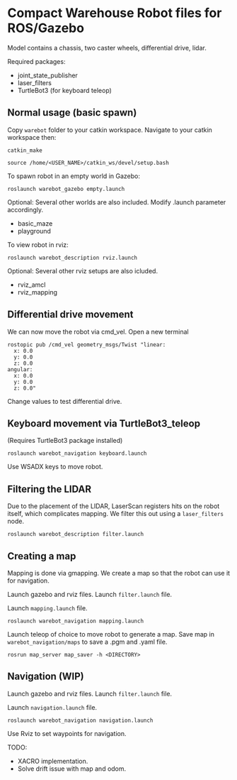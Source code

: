 # Compact Warehouse Robot files for ROS/Gazebo
Model contains a chassis, two caster wheels, differential drive, lidar.

Required packages:

* joint_state_publisher
* laser_filters
* TurtleBot3 (for keyboard teleop)

## Normal usage (basic spawn)
Copy `warebot` folder to your catkin workspace. Navigate to your catkin workspace then:

    catkin_make

    source /home/<USER_NAME>/catkin_ws/devel/setup.bash

To spawn robot in an empty world in Gazebo:

    roslaunch warebot_gazebo empty.launch

Optional: Several other worlds are also included. Modify .launch parameter accordingly.

* basic_maze
* playground

To view robot in rviz:

    roslaunch warebot_description rviz.launch

  Optional: Several other rviz setups are also icluded.

* rviz_amcl
* rviz_mapping

## Differential drive movement
We can now move the robot via cmd_vel.
Open a new terminal

    rostopic pub /cmd_vel geometry_msgs/Twist "linear:
      x: 0.0
      y: 0.0
      z: 0.0
    angular:
      x: 0.0
      y: 0.0
      z: 0.0"

Change values to test differential drive.

## Keyboard movement via TurtleBot3_teleop
(Requires TurtleBot3 package installed)

    roslaunch warebot_navigation keyboard.launch

Use WSADX keys to move robot.

## Filtering the LIDAR
Due to the placement of the LIDAR, LaserScan registers hits on the robot itself, which complicates mapping. We filter this out using a `laser_filters` node.

    roslaunch warebot_description filter.launch

## Creating a map
Mapping is done via gmapping. We create a map so that the robot can use it for navigation.

Launch gazebo and rviz files.
Launch `filter.launch` file.

Launch `mapping.launch` file.

    roslaunch warebot_navigation mapping.launch

Launch teleop of choice to move robot to generate a map.
Save map in `warebot_navigation/maps` to save a .pgm and .yaml file.

    rosrun map_server map_saver -h <DIRECTORY>

## Navigation (WIP)
Launch gazebo and rviz files.
Launch `filter.launch` file.

Launch `navigation.launch` file.

    roslaunch warebot_navigation navigation.launch

Use Rviz to set waypoints for navigation.

TODO:

 - XACRO implementation.
 - Solve drift issue with map and odom.
